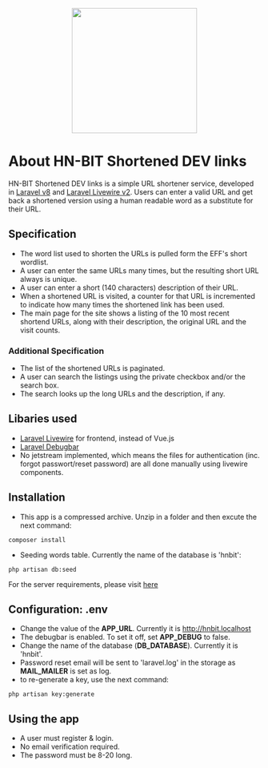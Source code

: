 <p align="center"><a href="http://hnbit.localhost" target="_blank"><img src="http://hnbit.localhost/images/hn-bit-logo.png" width="250"></a></p>

# About HN-BIT Shortened DEV links

HN-BIT Shortened DEV links is a simple URL shortener service, developed in [Laravel v8](https://laravel.com) and [Laravel Livewire v2](https://laravel-livewire.com). Users can enter a valid URL and get back a shortened version using a human readable word as a substitute for their URL.

## Specification

-   The word list used to shorten the URLs is pulled form the EFF's short wordlist.
-   A user can enter the same URLs many times, but the resulting short URL always is unique.
-   A user can enter a short (140 characters) description of their URL.
-   When a shortened URL is visited, a counter for that URL is incremented to indicate how many times the shortened link has been used.
-   The main page for the site shows a listing of the 10 most recent shortend URLs, along with their description, the original URL and the visit counts.

### Additional Specification

-   The list of the shortened URLs is paginated.
-   A user can search the listings using the private checkbox and/or the search box.
-   The search looks up the long URLs and the description, if any.

## Libaries used

-   [Laravel Livewire](https://laravel-livewire.com) for frontend, instead of Vue.js
-   [Laravel Debugbar](https://github.com/barryvdh/laravel-debugbar)
-   No jetstream implemented, which means the files for authentication (inc. forgot passwort/reset password) are all done manually using livewire components.

## Installation

-   This app is a compressed archive. Unzip in a folder and then excute the next command:

```shell
composer install
```

-   Seeding words table. Currently the name of the database is 'hnbit':

```shell
php artisan db:seed
```

For the server requirements, please visit [here](https://laravel.com/docs/8.x#server-requirements)

## Configuration: .env

-   Change the value of the **APP_URL**. Currently it is http://hnbit.localhost
-   The debugbar is enabled. To set it off, set **APP_DEBUG** to false.
-   Change the name of the database (**DB_DATABASE**). Currently it is 'hnbit'.
-   Password reset email will be sent to 'laravel.log' in the storage as **MAIL_MAILER** is set as log.
-   to re-generate a key, use the next command:

```shell
php artisan key:generate
```

## Using the app

-   A user must register & login.
-   No email verification required.
-   The password must be 8-20 long.
